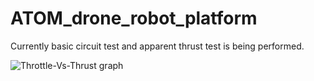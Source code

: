 # ATOM_drone_robot_platform


Currently basic circuit test and apparent thrust test is being performed.


![Throttle-Vs-Thrust graph](https://raw.githubusercontent.com/rahuldeo2047/ATOM_drone_robot_platform/master/Throttle-Vs-Thrust_%232.png)
